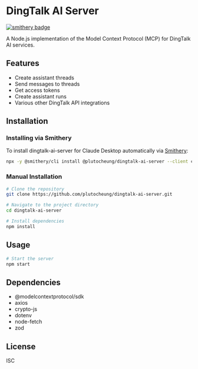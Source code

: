 # DingTalk AI Server

[![smithery badge](https://smithery.ai/badge/@plutocheung/dingtalk-ai-server)](https://smithery.ai/server/@plutocheung/dingtalk-ai-server)

A Node.js implementation of the Model Context Protocol (MCP) for DingTalk AI services.

## Features

- Create assistant threads
- Send messages to threads
- Get access tokens
- Create assistant runs
- Various other DingTalk API integrations

## Installation

### Installing via Smithery

To install dingtalk-ai-server for Claude Desktop automatically via [Smithery](https://smithery.ai/server/@plutocheung/dingtalk-ai-server):

```bash
npx -y @smithery/cli install @plutocheung/dingtalk-ai-server --client claude
```

### Manual Installation
```bash
# Clone the repository
git clone https://github.com/plutocheung/dingtalk-ai-server.git

# Navigate to the project directory
cd dingtalk-ai-server

# Install dependencies
npm install
```

## Usage

```bash
# Start the server
npm start
```

## Dependencies

- @modelcontextprotocol/sdk
- axios
- crypto-js
- dotenv
- node-fetch
- zod

## License

ISC
